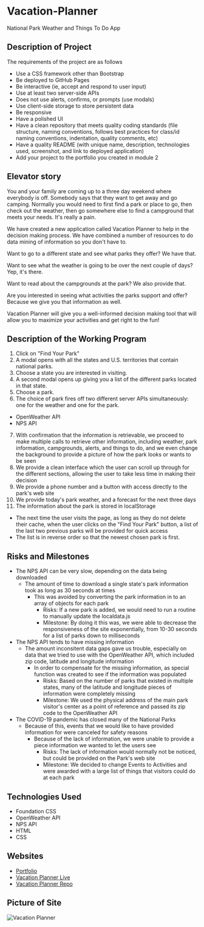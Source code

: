 # Vacation-Planner
National Park Weather and Things To Do App

## Description of Project
The requirements of the project are as follows
* Use a CSS framework other than Bootstrap
* Be deployed to GitHub Pages
* Be interactive (ie, accept and respond to user input)
* Use at least two server-side APIs
* Does not use alerts, confirms, or prompts (use modals)
* Use client-side storage to store persistent data
* Be responsive
* Have a polished UI
* Have a clean repository that meets quality coding standards (file structure, naming conventions, follows best practices for class/id naming conventions, indentation, quality comments, etc)
* Have a quality README (with unique name, description, technologies used, screenshot, and link to deployed application)
* Add your project to the portfolio you created in module 2

## Elevator story
You and your family are coming up to a three day weekend where everybody is off.  Somebody says that they want to get away and go camping.  Normally you would need to first find a park or place to go, then check out the weather, then go somewhere else to find a campground that meets your needs.  It's really a pain.

We have created a new application called Vacation Planner to help in the decision making process.  We have combined a number of resources to do data mining of information so you don't have to.

Want to go to a different state and see what parks they offer?  We have that.

Want to see what the weather is going to be over the next couple of days?  Yep, it's there.

Want to read about the campgrounds at the park?  We also provide that.

Are you interested in seeing what activities the parks support and offer?  Because we give you that information as well.

Vacation Planner will give you a well-informed decision making tool that will allow you to maximize your activities and get right to the fun!

## Description of the Working Program
1. Click on "Find Your Park"
2. A modal opens with all the states and U.S. territories that contain national parks.
3. Choose a state you are interested in visiting.
4. A second modal opens up giving you a list of the different parks located in that state.
5. Choose a park.
6. The choice of park fires off two different server APIs simultaneously: one for the weather and one for the park.
  * OpenWeather API
  * NPS API
7. With confirmation that the information is retrievable, we proceed to make multiple calls to retrieve other information, including weather, park information, campgrounds, alerts, and things to do, and we even change the background to provide a picture of how the park looks or wants to be seen
8. We provide a clean interface which the user can scroll up through for the different sections, allowing the user to take less time in making their decision
9. We provide a phone number and a button with access directly to the park's web site
10.  We provide today's park weather, and a forecast for the next three days
11.  The information about the park is stored in localStorage
  * The next time the user visits the page, as long as they do not delete their cache, when the user clicks on the "Find Your Park" button, a list of the last two previous parks will be provided for quick access
  * The list is in reverse order so that the newest chosen park is first.

## Risks and Milestones
* The NPS API can be very slow, depending on the data being downloaded
  * The amount of time to download a single state's park information took as long as 30 seconds at times
    * This was avoided by converting the park information in to an array of objects for each park
      * Risks:  If a new park is added, we would need to run a routine to manually update the localdata.js
      * Milestone: By doing it this was, we were able to decrease the responsiveness of the site exponentially, from 10-30 seconds for a list of parks down to milliseconds
* The NPS API tends to have missing information 
  * The amount inconsitent data gaps gave us trouble, especially on data that we tried to use with the OpenWeather API, which included zip code, latitude and longitude information
    * In order to compensate for the missing information, as special function was created to see if the information was populated
      * Risks:  Based on the number of parks that existed in multiple states, many of the latitude and longitude pieces of information were completely missing
      * Milestone:  We used the physical address of the main park visitor's center as a point of reference and passed its zip code to the OpenWeather API
* The COVID-19 pandemic has closed many of the National Parks
  * Because of this, events that we would like to have provided information for were canceled for safety reasons
    * Because of the lack of information, we were unable to provide a piece information we wanted to let the users see
      * Risks: The lack of information would normally not be noticed, but could be provided on the Park's web site
      * Milestone: We decided to change Events to Activities and were awarded with a large list of things that visitors could do at each park

## Technologies Used
* Foundation CSS
* OpenWeather API
* NPS API
* HTML
* CSS

## Websites
* [Portfolio](https://feuerbacherb.github.io/)
* [Vacation Planner Live](https://feuerbacherb.github.io/Vacation-Planner/)
* [Vacation Planner Repo](https://github.com/feuerbacherb/Vacation-Planner)

## Picture of Site
![Vacation Planner](https://feuerbacherb.github.io/Vacation-Planner/assets/images/VacationPlanner.jpg)